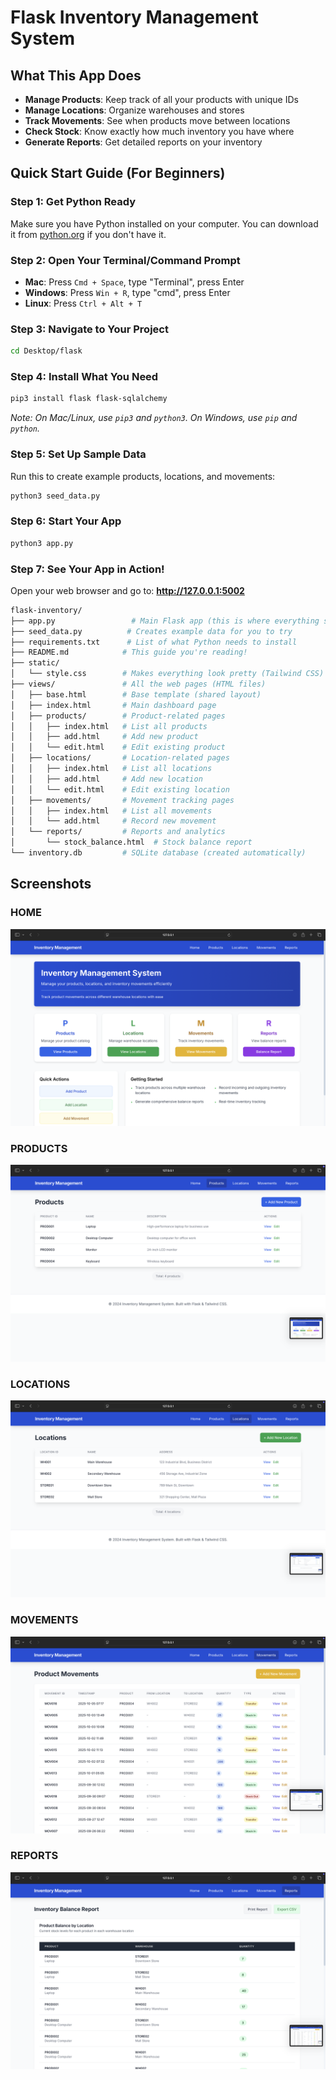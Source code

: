 # Flask Inventory Management System

## What This App Does

- **Manage Products**: Keep track of all your products with unique IDs
- **Manage Locations**: Organize warehouses and stores  
- **Track Movements**: See when products move between locations
- **Check Stock**: Know exactly how much inventory you have where
- **Generate Reports**: Get detailed reports on your inventory


## Quick Start Guide (For Beginners)

### Step 1: Get Python Ready
Make sure you have Python installed on your computer. You can download it from [python.org](https://python.org) if you don't have it.

### Step 2: Open Your Terminal/Command Prompt
- **Mac**: Press `Cmd + Space`, type "Terminal", press Enter
- **Windows**: Press `Win + R`, type "cmd", press Enter
- **Linux**: Press `Ctrl + Alt + T`

### Step 3: Navigate to Your Project
```bash
cd Desktop/flask
```

### Step 4: Install What You Need
```bash
pip3 install flask flask-sqlalchemy
```
*Note: On Mac/Linux, use `pip3` and `python3`. On Windows, use `pip` and `python`.*

### Step 5: Set Up Sample Data
Run this to create example products, locations, and movements:
```bash
python3 seed_data.py
```

### Step 6: Start Your App
```bash
python3 app.py
```

### Step 7: See Your App in Action! 
Open your web browser and go to: **http://127.0.0.1:5002**
```bash
flask-inventory/
├── app.py                 # Main Flask app (this is where everything starts!)
├── seed_data.py          # Creates example data for you to try
├── requirements.txt      # List of what Python needs to install
├── README.md            # This guide you're reading!
├── static/
│   └── style.css        # Makes everything look pretty (Tailwind CSS)
├── views/               # All the web pages (HTML files)
│   ├── base.html        # Base template (shared layout)
│   ├── index.html       # Main dashboard page
│   ├── products/        # Product-related pages
│   │   ├── index.html   # List all products
│   │   ├── add.html     # Add new product
│   │   └── edit.html    # Edit existing product
│   ├── locations/       # Location-related pages
│   │   ├── index.html   # List all locations  
│   │   ├── add.html     # Add new location
│   │   └── edit.html    # Edit existing location
│   ├── movements/       # Movement tracking pages
│   │   ├── index.html   # List all movements
│   │   └── add.html     # Record new movement
│   └── reports/         # Reports and analytics
│       └── stock_balance.html  # Stock balance report
└── inventory.db         # SQLite database (created automatically)
```

## Screenshots

### HOME
![Home](static/screenshots/home.png)

### PRODUCTS  
![Locations](static/screenshots/products.png)

### LOCATIONS
![Products](static/screenshots/locations.png)

### MOVEMENTS
![Movements](static/screenshots/movements.png)

### REPORTS
![Reports](static/screenshots/reports.png)
